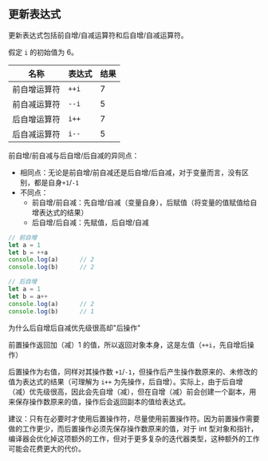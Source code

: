 ## 更新表达式

更新表达式包括前自增/自减运算符和后自增/自减运算符。

假定 `i` 的初始值为 6。

| 名称         | 表达式 | 结果 |
| ------------ | ------ | ---- |
| 前自增运算符 | `++i`  | 7    |
| 前自减运算符 | `--i`  | 5    |
| 后自增运算符 | `i++`  | 7    |
| 后自减运算符 | `i--`  | 5    |

前自增/前自减与后自增/后自减的异同点：

- 相同点：无论是前自增/前自减还是后自增/后自减，对于变量而言，没有区别，都是自身`+1`/`-1`
- 不同点：
  - 前自增/前自减：先自增/自减（变量自身），后赋值（将变量的值赋值给自增表达式的结果）
  - 后自增/后自减：先赋值，后自增/自减

```js
// 前自增
let a = 1
let b = ++a
console.log(a)		// 2
console.log(b)		// 2
```

```js
// 后自增
let a = 1
let b = a++
console.log(a)		// 2
console.log(b)		// 1
```

为什么后自增后自减优先级很高却"后操作"

前置操作返回加（减）1 的值，所以返回对象本身，这是左值（`++i`，先自增后操作）

后置操作为右值，同样对其操作数 `+1`/`-1`，但操作后产生操作数原来的、未修改的值为表达式的结果（可理解为 `i++` 为先操作，后自增）。实际上，由于后自增（减）优先级很高，因此会先自增（减），但在自增（减）前会创建一个副本，用来保存操作数原来的值，操作后会返回副本的值给表达式。

建议：只有在必要时才使用后置操作符，尽量使用前置操作符。因为前置操作需要做的工作更少，而后置操作必须先保存操作数原来的值，对于 int 型对象和指针，编译器会优化掉这项额外的工作，但对于更多复杂的迭代器类型，这种额外的工作可能会花费更大的代价。

